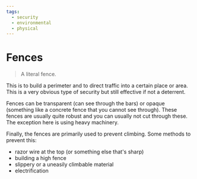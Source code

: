 ```yaml
---
tags:
  - security
  - environmental
  - physical
---
```

# Fences

>A literal fence.

This is to build a perimeter and to direct traffic into a certain place or area. This is a very obvious type of security but still effective if not a deterrent.

Fences can be transparent (can see through the bars) or opaque (something like a concrete fence that you cannot see through). These fences are usually quite robust and you can usually not cut through these. The exception here is using heavy machinery.

Finally, the fences are primarily used to prevent climbing. Some methods to prevent this:

- razor wire at the top (or something else that's sharp)
- building a high fence
- slippery or a uneasily climbable material
- electrification
